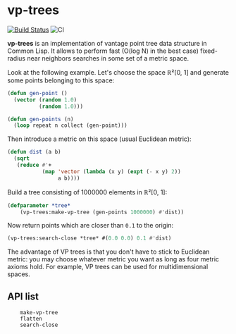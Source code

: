 vp-trees
========
[![Build Status](https://api.cirrus-ci.com/github/shamazmazum/vp-trees.svg)](https://cirrus-ci.com/github/shamazmazum/vp-trees)
![CI](https://github.com/shamazmazum/vp-trees/workflows/CI/badge.svg)

**vp-trees** is an implementation of vantage point tree data structure
in Common Lisp. It allows to perform fast (O(log N) in the best case)
fixed-radius near neighbors searches in some set of a metric space.

Look at the following example. Let's choose the space ℝ²[0, 1] and
generate some points belonging to this space:

``` lisp
(defun gen-point ()
  (vector (random 1.0)
          (random 1.0)))

(defun gen-points (n)
  (loop repeat n collect (gen-point)))
```

Then introduce a metric on this space (usual Euclidean metric):

``` lisp
(defun dist (a b)
  (sqrt
   (reduce #'+
           (map 'vector (lambda (x y) (expt (- x y) 2))
                a b))))
```

Build a tree consisting of 1000000 elements in ℝ²[0, 1]:

``` lisp
(defparameter *tree*
    (vp-trees:make-vp-tree (gen-points 1000000) #'dist))
```

Now return points which are closer than `0.1` to the origin:

``` lisp
(vp-trees:search-close *tree* #(0.0 0.0) 0.1 #'dist)
```

The advantage of VP trees is that you don't have to stick to Euclidean
metric: you may choose whatever metric you want as long as four
metric axioms hold. For example, VP trees can be used for
multidimensional spaces.

## API list

~~~~
    make-vp-tree
    flatten
    search-close
~~~~

